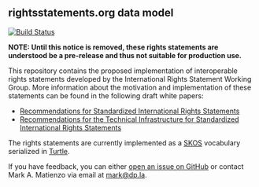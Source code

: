 rightsstatements.org data model
---

[![Build Status](https://travis-ci.org/rightsstatements/data-model.svg)](https://travis-ci.org/rightsstatements/data-model)

**NOTE: Until this notice is removed, these rights statements are understood
be a pre-release and thus not suitable for production use.**

This repository contains the proposed implementation of interoperable rights
statements developed by the International Rights Statement Working Group. 
More information about the motivation and implementation of these statements
can be found in the following draft white papers:

* [Recommendations for Standardized International Rights Statements](http://bit.ly/1F9Zw1M)
* [Recommendations for the Technical Infrastructure for Standardized International Rights Statements](http://bit.ly/1QtmmmT)

The rights statements are currently implemented as a [SKOS](http://www.w3.org/2004/02/skos/)
vocabulary serialized in [Turtle](http://www.w3.org/TR/turtle/).

If you have feedback, you can either [open an issue on GitHub](https://github.com/rightsstatements/data-model/issues)
or contact Mark A. Matienzo via email at <mark@dp.la>.